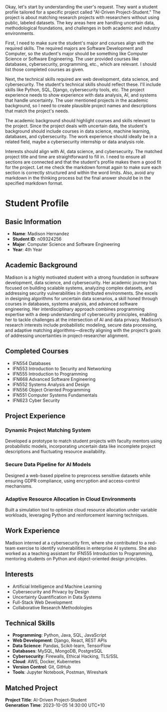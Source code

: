 <think>
Okay, let's start by understanding the user's request. They want a student profile tailored for a specific project called "AI-Driven Project-Student." The project is about matching research projects with researchers without using public, labeled datasets. The key areas here are handling uncertain data, methodological foundations, and challenges in both academic and industry environments.

First, I need to make sure the student's major and courses align with the required skills. The required majors are Software Development and Computer, so the student's major should be something like Computer Science or Software Engineering. The user provided courses like databases, cybersecurity, programming, etc., which are relevant. I should list those completed courses as given.

Next, the technical skills required are web development, data science, and cybersecurity. The student's technical skills should reflect these. I'll include skills like Python, SQL, Django, cybersecurity tools, etc. The project experience needs to show experience with data analysis, AI, and systems that handle uncertainty. The user mentioned projects in the academic background, so I need to create plausible project names and descriptions that match the project's needs.

The academic background should highlight courses and skills relevant to the project. Since the project deals with uncertain data, the student's background should include courses in data science, machine learning, databases, and cybersecurity. The work experience should ideally be in a related field, maybe a cybersecurity internship or data analysis role.

Interests should align with AI, data science, and cybersecurity. The matched project title and time are straightforward to fill in. I need to ensure all sections are connected and that the student's profile makes them a good fit for the project. Let me check the markdown format again to make sure each section is correctly structured and within the word limits. Also, avoid any markdown in the thinking process but the final answer should be in the specified markdown format.
</think>

# Student Profile

## Basic Information
- **Name**: Madison Hernandez  
- **Student ID**: n09324256  
- **Major**: Computer Science and Software Engineering  
- **Year**: 4th Year  

## Academic Background  
Madison is a highly motivated student with a strong foundation in software development, data science, and cybersecurity. Her academic journey has focused on building scalable systems, analyzing complex datasets, and addressing security vulnerabilities in distributed environments. She excels in designing algorithms for uncertain data scenarios, a skill honed through courses in databases, systems analysis, and advanced software engineering. Her interdisciplinary approach combines programming expertise with a deep understanding of cybersecurity principles, enabling her to tackle challenges at the intersection of AI and data privacy. Madison’s research interests include probabilistic modeling, secure data processing, and adaptive matching algorithms—directly aligning with the project’s goals of addressing uncertainties in project-researcher alignment.  

## Completed Courses  
- IFN554 Databases  
- IFN553 Introduction to Security and Networking  
- IFN555 Introduction to Programming  
- IFN668 Advanced Software Engineering  
- IFN552 Systems Analysis and Design  
- IFN556 Object Oriented Programming  
- IFN551 Computer Systems Fundamentals  
- IFN623 Cyber Security  

## Project Experience  
### Dynamic Project Matching System  
Developed a prototype to match student projects with faculty mentors using probabilistic models, incorporating uncertain data like incomplete project descriptions and fluctuating resource availability.  

### Secure Data Pipeline for AI Models  
Designed a web-based pipeline to preprocess sensitive datasets while ensuring GDPR compliance, using encryption and access-control mechanisms.  

### Adaptive Resource Allocation in Cloud Environments  
Built a simulation tool to optimize cloud resource allocation under variable workloads, leveraging Python and reinforcement learning techniques.  

## Work Experience  
Madison interned at a cybersecurity firm, where she contributed to a red-team exercise to identify vulnerabilities in enterprise AI systems. She also worked as a teaching assistant for IFN555 Introduction to Programming, mentoring students on Python and object-oriented design principles.  

## Interests  
- Artificial Intelligence and Machine Learning  
- Cybersecurity and Privacy by Design  
- Uncertainty Quantification in Data Systems  
- Full-Stack Web Development  
- Collaborative Research Methodologies  

## Technical Skills  
- **Programming**: Python, Java, SQL, JavaScript  
- **Web Development**: Django, React, REST APIs  
- **Data Science**: Pandas, Scikit-learn, TensorFlow  
- **Databases**: MySQL, MongoDB, PostgreSQL  
- **Cybersecurity**: Firewalls, Ethical Hacking, TLS/SSL  
- **Cloud**: AWS, Docker, Kubernetes  
- **Version Control**: Git, GitHub  
- **Tools**: Jupyter Notebook, Postman, Wireshark  

## Matched Project  
**Project Title**: AI-Driven Project-Student  
**Generation Time**: 2023-10-05 14:30:00 UTC+10